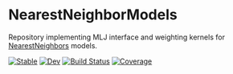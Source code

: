 # NearestNeighborModels

Repository implementing MLJ interface and weighting kernels for 
[NearestNeighbors](https://github.com/KristofferC/NearestNeighbors.jl) models.

[![Stable](https://img.shields.io/badge/docs-stable-blue.svg)](https://vollmersj.github.io/NearestNeighborModels.jl/stable)
[![Dev](https://img.shields.io/badge/docs-dev-blue.svg)](https://vollmersj.github.io/NearestNeighborModels.jl/dev)
[![Build Status](https://github.com/alan-turing-institute/NearestNeighborModels.jl/workflows/CI/badge.svg)](https://github.com/alan-turing-institute/NearestNeighborModels.jl/actions)
[![Coverage](https://codecov.io/gh/alan-turing-institute/NearestNeighborModels.jl/branch/master/graph/badge.svg)](https://codecov.io/gh/vollmersj/NearestNeighborModels.jl)

